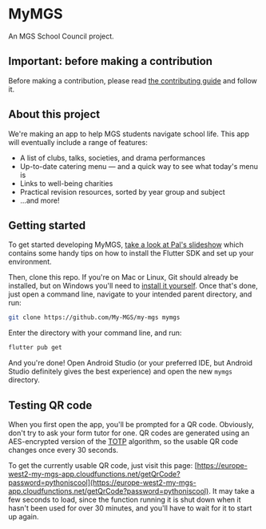 # MyMGS
An MGS School Council project.

## Important: before making a contribution
Before making a contribution, please read [the contributing guide](https://github.com/My-MGS/my-mgs/blob/master/CONTRIBUTING.md) and follow it.

## About this project
We're making an app to help MGS students navigate school life. This app will eventually include a range of features:

- A list of clubs, talks, societies, and drama performances
- Up-to-date catering menu — and a quick way to see what today's menu is
- Links to well-being charities
- Practical revision resources, sorted by year group and subject
- ...and more!

## Getting started
To get started developing MyMGS, [take a look at Pal's slideshow](https://docs.google.com/presentation/d/1PeUDCDDno2yWrFLfk6lrHQWurxSg167CJwW3c2knNwk/edit?usp=sharing) which contains some handy tips on how to install the Flutter SDK and set up your environment.

Then, clone this repo. If you're on Mac or Linux, Git should already be installed, but on Windows you'll need to [install it yourself](https://git-scm.com/download/win). Once that's done, just open a command line, navigate to your intended parent directory, and run:

```bash
git clone https://github.com/My-MGS/my-mgs mymgs
```

Enter the directory with your command line, and run:

```bash
flutter pub get
```

And you're done! Open Android Studio (or your preferred IDE, but Android Studio definitely gives the best experience) and open the new `mymgs` directory.

## Testing QR code
When you first open the app, you'll be prompted for a QR code. Obviously, don't try to ask your form tutor for one. QR codes are generated using an AES-encrypted version of the [TOTP](https://en.wikipedia.org/wiki/Time-based_One-time_Password_algorithm) algorithm, so the usable QR code changes once every 30 seconds.

To get the currently usable QR code, just visit this page:  [https://europe-west2-my-mgs-app.cloudfunctions.net/getQrCode?password=pythoniscool](https://europe-west2-my-mgs-app.cloudfunctions.net/getQrCode?password=pythoniscool). It may take a few seconds to load, since the function running it is shut down when it hasn't been used for over 30 minutes, and you'll have to wait for it to start up again.